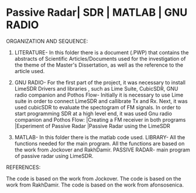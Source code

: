 # Passive Radar| SDR | MATLAB | GNU RADIO

ORGANIZATION AND SEQUENCE: 

 1. LITERATURE- In this folder there is a document (.PWP) that contains the abstracts of Scientific Articles/Documents used for the investigation of the theme of the Master's
Dissertation, as well as the reference to the article used.

 2. GNU RADIO- For the first part of the project, it was necessary to install LimeSDR Drivers and libraries , such as Lime Suite, CubicSDR, GNU radio companion and Pothos Flow-
Initially it is necessary to use Lime suite in order to connect LimeSDR and callibrate Tx and Rx.
Next, it was used cubicSDR to evaluate the spectogram of FM signals.
In order to start programming SDR at a high level end, it was used Gnu radio companion and Pothos Flow:
     |Creating a FM receiver in both programs
     |Experiment of Passive Radar
     |Passive Radar using the LimeSDR

 3. MATLAB- In this folder there is the matlab code used.
  LIBRARY- All the functions needed for the main program. All the functions are based on the work from Jockover and RakhDamir.
  PASSIVE RADAR- main program of passive radar using LimeSDR.



REFERENCES:

The code is based on the work from Jockover.
The code is based on the work from RakhDamir.
The code is based on the work from afonsosenica.


